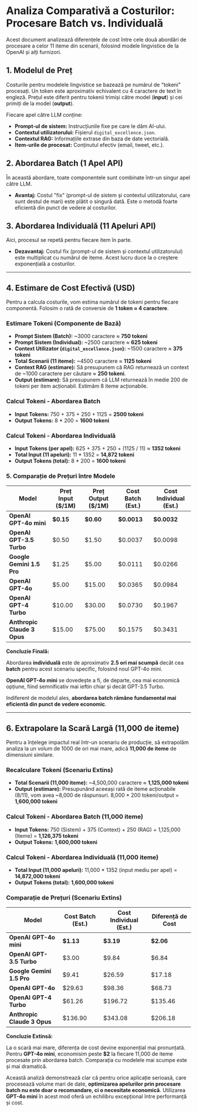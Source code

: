 # Analiza Comparativă a Costurilor: Procesare Batch vs. Individuală

Acest document analizează diferențele de cost între cele două abordări de procesare a celor 11 iteme din scenarii, folosind modele lingvistice de la OpenAI și alți furnizori.

## 1. Modelul de Preț

Costurile pentru modelele lingvistice se bazează pe numărul de "tokeni" procesați. Un token este aproximativ echivalent cu 4 caractere de text în engleză. Prețul este diferit pentru tokenii trimiși către model (**input**) și cei primiți de la model (**output**).

Fiecare apel către LLM conține:
- **Prompt-ul de sistem:** Instrucțiunile fixe pe care le dăm AI-ului.
- **Contextul utilizatorului:** Fișierul `digital_excellence.json`.
- **Contextul RAG:** Informațiile extrase din baza de date vectorială.
- **Item-urile de procesat:** Conținutul efectiv (email, tweet, etc.).

## 2. Abordarea Batch (1 Apel API)

În această abordare, toate componentele sunt combinate într-un singur apel către LLM.

- **Avantaj:** Costul "fix" (prompt-ul de sistem și contextul utilizatorului, care sunt destul de mari) este plătit o singură dată. Este o metodă foarte eficientă din punct de vedere al costurilor.

## 3. Abordarea Individuală (11 Apeluri API)

Aici, procesul se repetă pentru fiecare item în parte.

- **Dezavantaj:** Costul fix (prompt-ul de sistem și contextul utilizatorului) este multiplicat cu numărul de iteme. Acest lucru duce la o creștere exponențială a costurilor.

---

## 4. Estimare de Cost Efectivă (USD)

Pentru a calcula costurile, vom estima numărul de tokeni pentru fiecare componentă. Folosim o rată de conversie de **1 token ≈ 4 caractere**.

### Estimare Tokeni (Componente de Bază)

- **Prompt Sistem (Batch):** ~3000 caractere ≈ **750 tokeni**
- **Prompt Sistem (Individual):** ~2500 caractere ≈ **625 tokeni**
- **Context Utilizator (`digital_excellence.json`):** ~1500 caractere ≈ **375 tokeni**
- **Total Scenarii (11 iteme):** ~4500 caractere ≈ **1125 tokeni**
- **Context RAG (estimare):** Să presupunem că RAG returnează un context de ~1000 caractere per căutare ≈ **250 tokeni**.
- **Output (estimare):** Să presupunem că LLM returnează în medie 200 de tokeni per item acționabil. Estimăm 8 iteme acționabile.

### Calcul Tokeni - Abordarea Batch

- **Input Tokens:** 750 + 375 + 250 + 1125 = **2500 tokeni**
- **Output Tokens:** 8 * 200 = **1600 tokeni**

### Calcul Tokeni - Abordarea Individuală

- **Input Tokens (per apel):** 625 + 375 + 250 + (1125 / 11) ≈ **1352 tokeni**
- **Total Input (11 apeluri):** 11 * 1352 = **14,872 tokeni**
- **Output Tokens (total):** 8 * 200 = **1600 tokeni**

### 5. Comparație de Prețuri între Modele

| Model                     | Preț Input ($/1M) | Preț Output ($/1M) | Cost Batch (Est.) | Cost Individual (Est.) |
| ------------------------- | ----------------- | ------------------ | ----------------- | ---------------------- |
| **OpenAI GPT-4o mini**    | **$0.15**         | **$0.60**          | **$0.0013**       | **$0.0032**            |
| **OpenAI GPT-3.5 Turbo**  | $0.50             | $1.50              | $0.0037           | $0.0098                |
| **Google Gemini 1.5 Pro** | $1.25             | $5.00              | $0.0111           | $0.0266                |
| **OpenAI GPT-4o**         | $5.00             | $15.00             | $0.0365           | $0.0984                |
| **OpenAI GPT-4 Turbo**    | $10.00            | $30.00             | $0.0730           | $0.1967                |
| **Anthropic Claude 3 Opus** | $15.00            | $75.00             | $0.1575           | $0.3431                |


**Concluzie Finală:**

Abordarea **individuală** este de aproximativ **2.5 ori mai scumpă** decât cea **batch** pentru acest scenariu specific, folosind noul GPT-4o mini. 

**OpenAI GPT-4o mini** se dovedește a fi, de departe, cea mai economică opțiune, fiind semnificativ mai ieftin chiar și decât GPT-3.5 Turbo.

Indiferent de modelul ales, **abordarea batch rămâne fundamental mai eficientă din punct de vedere economic**.

---

## 6. Extrapolare la Scară Largă (11,000 de iteme)

Pentru a înțelege impactul real într-un scenariu de producție, să extrapolăm analiza la un volum de 1000 de ori mai mare, adică **11,000 de iteme** de dimensiuni similare.

### Recalculare Tokeni (Scenariu Extins)

- **Total Scenarii (11,000 iteme):** ~4,500,000 caractere ≈ **1,125,000 tokeni**
- **Output (estimare):** Presupunând aceeași rată de iteme acționabile (8/11), vom avea ~8,000 de răspunsuri. 8,000 * 200 tokeni/output = **1,600,000 tokeni**

### Calcul Tokeni - Abordarea Batch (11,000 iteme)

- **Input Tokens:** 750 (Sistem) + 375 (Context) + 250 (RAG) + 1,125,000 (Iteme) = **1,126,375 tokeni**
- **Output Tokens:** **1,600,000 tokeni**

### Calcul Tokeni - Abordarea Individuală (11,000 iteme)

- **Total Input (11,000 apeluri):** 11,000 * 1352 (input mediu per apel) = **14,872,000 tokeni**
- **Output Tokens (total):** **1,600,000 tokeni**

### Comparație de Prețuri (Scenariu Extins)

| Model                     | Cost Batch (Est.) | Cost Individual (Est.) | Diferență de Cost |
| ------------------------- | ----------------- | ---------------------- | ----------------- |
| **OpenAI GPT-4o mini**    | **$1.13**         | **$3.19**              | **$2.06**         |
| **OpenAI GPT-3.5 Turbo**  | $3.00             | $9.84                  | $6.84             |
| **Google Gemini 1.5 Pro** | $9.41             | $26.59                 | $17.18            |
| **OpenAI GPT-4o**         | $29.63            | $98.36                 | $68.73            |
| **OpenAI GPT-4 Turbo**    | $61.26            | $196.72                | $135.46           |
| **Anthropic Claude 3 Opus** | $136.90           | $343.08                | $206.18           |

**Concluzie Extinsă:**

La o scară mai mare, diferența de cost devine exponențial mai pronunțată. Pentru **GPT-4o mini**, economisim peste **$2** la fiecare 11,000 de iteme procesate prin abordarea batch. Comparația cu modelele mai scumpe este și mai dramatică.

Această analiză demonstrează clar că pentru orice aplicație serioasă, care procesează volume mari de date, **optimizarea apelurilor prin procesare batch nu este doar o recomandare, ci o necesitate economică**. Utilizarea **GPT-4o mini** în acest mod oferă un echilibru excepțional între performanță și cost.

